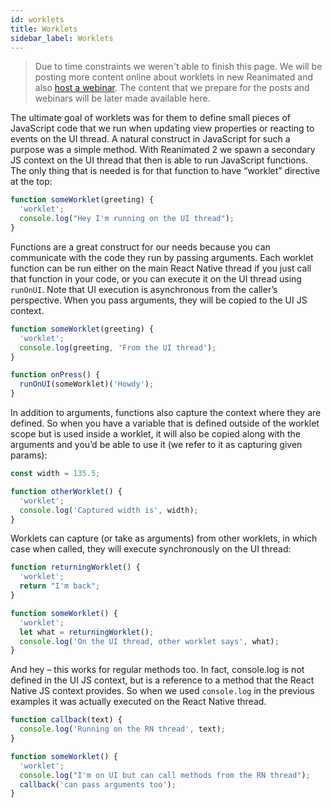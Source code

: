 ```yaml
---
id: worklets
title: Worklets
sidebar_label: Worklets
---
```


> Due to time constraints we weren't able to finish this page.
> We will be posting more content online about worklets in new Reanimated and also [host a webinar](https://swmansion.com/academy).
> The content that we prepare for the posts and webinars will be later made available here.

The ultimate goal of worklets was for them to define small pieces of JavaScript code that we run when updating view properties or reacting to events on the UI thread. A natural construct in JavaScript for such a purpose was a simple method. With Reanimated 2 we spawn a secondary JS context on the UI thread that then is able to run JavaScript functions. The only thing that is needed is for that function to have “worklet” directive at the top:

```js
function someWorklet(greeting) {
  'worklet';
  console.log("Hey I'm running on the UI thread");
}
```

Functions are a great construct for our needs because you can communicate with the code they run by passing arguments. Each worklet function can be run either on the main React Native thread if you just call that function in your code, or you can execute it on the UI thread using `runOnUI`. Note that UI execution is asynchronous from the caller’s perspective. When you pass arguments, they will be copied to the UI JS context.

```js
function someWorklet(greeting) {
  'worklet';
  console.log(greeting, 'From the UI thread');
}

function onPress() {
  runOnUI(someWorklet)('Howdy');
}
```

In addition to arguments, functions also capture the context where they are defined. So when you have a variable that is defined outside of the worklet scope but is used inside a worklet, it will also be copied along with the arguments and you’d be able to use it (we refer to it as capturing given params):

```js
const width = 135.5;

function otherWorklet() {
  'worklet';
  console.log('Captured width is', width);
}
```

Worklets can capture (or take as arguments) from other worklets, in which case when called, they will execute synchronously on the UI thread:

```js
function returningWorklet() {
  'worklet';
  return "I'm back";
}

function someWorklet() {
  'worklet';
  let what = returningWorklet();
  console.log('On the UI thread, other worklet says', what);
}
```

And hey – this works for regular methods too. In fact, console.log is not defined in the UI JS context, but is a reference to a method that the React Native JS context provides. So when we used `console.log` in the previous examples it was actually executed on the React Native thread.

```js
function callback(text) {
  console.log('Running on the RN thread', text);
}

function someWorklet() {
  'worklet';
  console.log("I'm on UI but can call methods from the RN thread");
  callback('can pass arguments too');
}
```
